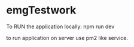 # emgTestwork

To RUN the application locally:
npm run dev

to run application on server use pm2 like service.
